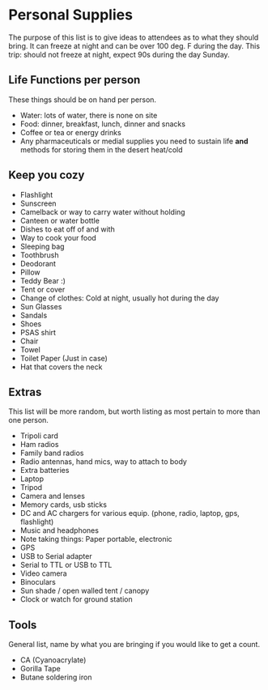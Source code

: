 # Personal Supplies

The purpose of this list is to give ideas to attendees as to what they should bring.
It can freeze at night and can be over 100 deg. F during the day.
This trip: should not freeze at night, expect 90s during the day Sunday.


## Life Functions per person

These things should be on hand per person.

 - Water: lots of water, there is none on site
 - Food: dinner, breakfast, lunch, dinner and snacks
 - Coffee or tea or energy drinks
 - Any pharmaceuticals or medial supplies you need to sustain life **and** methods for storing them in the desert heat/cold


## Keep you cozy

 - Flashlight
 - Sunscreen
 - Camelback or way to carry water without holding
 - Canteen or water bottle
 - Dishes to eat off of and with
 - Way to cook your food
 - Sleeping bag
 - Toothbrush
 - Deodorant
 - Pillow
 - Teddy Bear :)
 - Tent or cover
 - Change of clothes: Cold at night, usually hot during the day
 - Sun Glasses
 - Sandals
 - Shoes
 - PSAS shirt
 - Chair
 - Towel
 - Toilet Paper (Just in case)
 - Hat that covers the neck


## Extras

This list will be more random, but worth listing as most pertain to more than one person.

 - Tripoli card
 - Ham radios
 - Family band radios
 - Radio antennas, hand mics, way to attach to body
 - Extra batteries
 - Laptop
 - Tripod
 - Camera and lenses
 - Memory cards, usb sticks
 - DC and AC chargers for various equip. (phone, radio, laptop, gps, flashlight)
 - Music and headphones
 - Note taking things: Paper portable, electronic
 - GPS
 - USB to Serial adapter
 - Serial to TTL or USB to TTL
 - Video camera
 - Binoculars
 - Sun shade / open walled tent / canopy
 - Clock or watch for ground station
 
## Tools

General list, name by what you are bringing if you would like to get a count.

 - CA (Cyanoacrylate)
 - Gorilla Tape
 - Butane soldering iron
